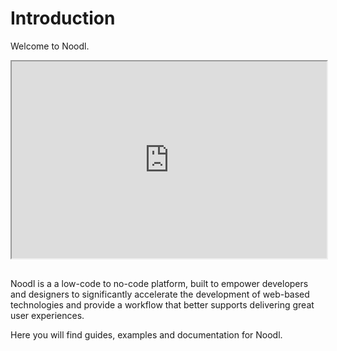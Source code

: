 # Introduction

Welcome to Noodl.

<div style="padding:62.5% 0 0 0;position:relative;"><iframe width="100%" height="100%" src="https://www.youtube.com/embed/oIF_2yiAli0" style="position:absolute;top:0;left:0; frameborder="0" allow="accelerometer; autoplay; encrypted-media; gyroscope; picture-in-picture" allowfullscreen></iframe>
</iframe></div>
<br>
<br>
Noodl is a a low-code to no-code platform, built to empower developers and designers to significantly accelerate the development of web-based technologies and provide a workflow that better supports delivering great user experiences.

Here you will find guides, examples and documentation for Noodl.
